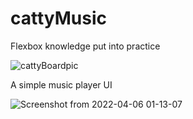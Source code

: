 # cattyMusic
Flexbox knowledge put into practice


![cattyBoardpic](https://user-images.githubusercontent.com/65546555/161900358-309b472f-abd2-4888-94ea-a496493d93b1.jpg)

A simple music player UI

![Screenshot from 2022-04-06 01-13-07](https://user-images.githubusercontent.com/65546555/161900514-37b9e110-5d9d-4272-8a47-d2d9df0c68a2.png)
